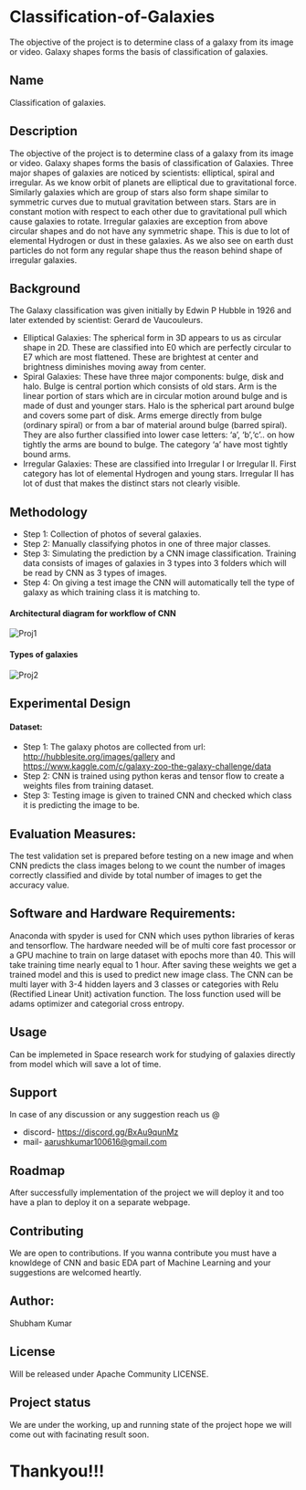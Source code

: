 # Classification-of-Galaxies
The objective of the project is to determine class of a galaxy from its image or video. Galaxy shapes forms the basis of classification of galaxies.

## Name
Classification of galaxies.

## Description
The objective of the project is to determine class of a galaxy from its image or video. Galaxy shapes forms the basis of classification of Galaxies. Three major shapes of galaxies are noticed by scientists: elliptical, spiral and irregular. As we know  orbit of planets are elliptical due to gravitational force. Similarly galaxies which are group of stars also form shape similar to symmetric curves due to mutual gravitation between stars. Stars are in constant motion with respect to each other due to gravitational pull which cause galaxies to rotate. Irregular galaxies are exception from above circular shapes and do not have any symmetric shape. This is due to lot of elemental Hydrogen or dust in these galaxies. As we also see on earth dust particles do not form any regular shape thus the reason behind shape of irregular galaxies.

## Background
The Galaxy classification was given initially by Edwin P Hubble in 1926 and later extended by scientist: Gerard de Vaucouleurs.
* Elliptical Galaxies: The spherical form in 3D appears to us as circular shape in 2D. These are classified into E0 which are perfectly circular to E7 which are most flattened. These are brightest at center and brightness diminishes moving away from center.
* Spiral Galaxies: These have three major components: bulge, disk and halo. Bulge is central portion which consists of old stars. Arm is the linear portion of stars which are in circular motion around bulge and is made of dust and younger stars. Halo is the spherical part around bulge and covers some part of disk. Arms emerge directly from bulge (ordinary spiral) or from a bar of material around bulge (barred spiral). They are also further classified into lower case letters: ‘a’, ‘b’,‘c’.. on how tightly the arms are bound to bulge. The category ‘a’ have most tightly bound arms.
* Irregular Galaxies: These are classified into Irregular I or Irregular II. First category has lot of elemental Hydrogen and young stars. Irregular II has lot of dust that makes the distinct stars not clearly visible.

## Methodology
* Step 1: Collection of photos of several galaxies.
* Step 2: Manually classifying photos in one of three major classes.
* Step 3: Simulating the prediction by a CNN image classification. Training data consists of images of galaxies in 3 types into 3 folders which will be read by CNN as 3 types of images.
* Step 4: On giving a test image the CNN will automatically tell the type of galaxy as which training class it is matching to.
#### Architectural diagram for workflow of CNN
![Proj1](/uploads/bd05333623b0dcd903dc8761d236dcf0/Proj1.jpg)
#### Types of galaxies
![Proj2](/uploads/d84d75a6de2cac11e9bd00d129bb16ad/Proj2.jpg)

## Experimental Design
#### Dataset:
* Step 1: The galaxy photos are collected from url: http://hubblesite.org/images/gallery and https://www.kaggle.com/c/galaxy-zoo-the-galaxy-challenge/data
* Step 2: CNN is trained using python keras and tensor flow to create a weights files from training dataset.
* Step 3: Testing image is given to trained CNN and checked which class it is predicting the image to be.
## Evaluation Measures: 
The test validation set is prepared before testing on a new image and when CNN predicts the class images belong to we count the number of images correctly classified and divide by total number of images to get the accuracy value.
## Software and Hardware Requirements:
Anaconda with spyder is used for CNN which uses python libraries of keras and tensorflow. The hardware needed will be of multi core fast processor or a GPU machine to train on large dataset with epochs more than 40. This will take training time nearly equal to 1 hour. After saving these weights we get a trained model and this is used to predict new image class. 
The CNN can be multi layer with 3-4 hidden layers and 3 classes or categories with Relu (Rectified Linear Unit) activation function. The loss function used will be adams optimizer and categorial cross entropy.

## Usage
Can be implemeted in Space research work for studying of galaxies directly from model which will save a lot of time.
## Support
In case of any discussion or any suggestion reach us @
* discord- https://discord.gg/BxAu9qunMz
* mail- aarushkumar100616@gmail.com
## Roadmap
After successfully implementation of the project we will deploy it and too have a plan to deploy it on a separate webpage.
## Contributing
We are open to contributions.
If you wanna contribute you must have a knowldege of CNN and basic EDA part of Machine Learning and your suggestions are welcomed heartly.

## Author:
Shubham Kumar

## License
Will be released under Apache Community LICENSE.

## Project status
We are under the working, up and running state of the project hope we will come out with facinating result soon.

# Thankyou!!!
